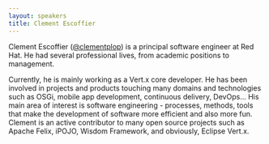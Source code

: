 ```yaml
---
layout: speakers
title: Clement Escoffier
---
```

Clement Escoffier ([@clementplop](http://twitter.com/clementplop)) is a principal software  engineer at Red Hat. He had several professional lives, from academic positions to management.

Currently, he is mainly working as a Vert.x core developer. He has been involved in projects and products touching many domains and technologies such as OSGi, mobile app development, continuous delivery, DevOps… His main area of interest is software engineering - processes, methods, tools that make the development of software more efficient and also more fun. Clement is an active contributor to many open source projects such as Apache Felix, iPOJO, Wisdom Framework, and obviously, Eclipse Vert.x.
